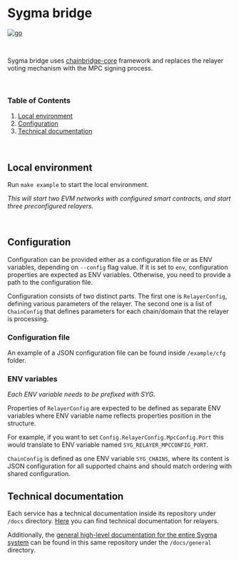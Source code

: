 # Sygma bridge

<a href="https://golang.org">
<img alt="go" src="https://img.shields.io/badge/Go-00ADD8?style=for-the-badge&logo=go&logoColor=white" />
</a>

&nbsp;

Sygma bridge uses [chainbridge-core](https://github.com/ChainSafe/chainbridge-core) framework and replaces the relayer voting mechanism with the MPC signing process.

&nbsp;

### Table of Contents

1. [Local environment](#local-environment)
2. [Configuration](#configuration)
3. [Technical documentation](#technical-documentation)

&nbsp;

## Local environment
Run `make example` to start the local environment.

_This will start two EVM networks with configured smart contracts, and start three preconfigured relayers._

&nbsp;

## Configuration

Configuration can be provided either as a configuration file or as ENV variables, depending on `--config` flag value.
If it is set to `env`, configuration properties are expected as ENV variables. Otherwise, you need to provide a path to the configuration file.

Configuration consists of two distinct parts. The first one is `RelayerConfig`, defining various parameters of the relayer.
The second one is a list of `ChainConfig` that defines parameters for each chain/domain that the relayer is processing.

### Configuration file

An example of a JSON configuration file can be found inside `/example/cfg` folder.

### ENV variables

_Each ENV variable needs to be prefixed with SYG._

Properties of `RelayerConfig` are expected to be defined as separate ENV variables
where ENV variable name reflects properties position in the structure.

For example, if you want to set `Config.RelayerConfig.MpcConfig.Port` this would
translate to ENV variable named `SYG_RELAYER_MPCCONFIG_PORT`.

`ChainConfig` is defined as one ENV variable `SYG_CHAINS`, where its content is JSON configuration for all supported chains and should match
ordering with shared configuration.

## Technical documentation
Each service has a technical documentation inside its repository under `/docs` directory. [Here](/docs/Home.md) you can find technical documentation for relayers.

Additionally, the [general high-level documentation for the entire Sygma system](/docs/general/Arhitecture.md) can be found in this same repository under the `/docs/general` directory.
